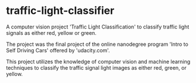 # traffic-light-classifier

A computer vision project 'Traffic Light Classification' to classify traffic light signals as either red, yellow or green.  

The project was the final project of the online nanodegree program 'Intro to Self Driving Cars' offered by 'udacity.com'.  

This project utilizes the knowledge of computer vision and machine learning techniques to classify the traffic signal light images as either red, green, or yellow.  

